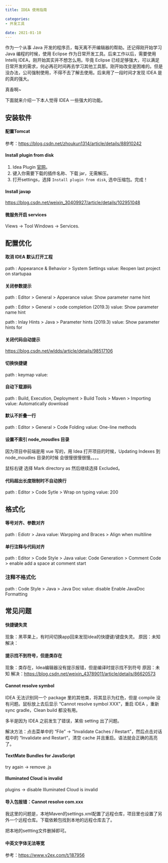```yaml
---
title: IDEA 使用指南

categories:
- 开发工具

date: 2021-01-10
---
```


作为一个从事 Java 开发的程序员，每天离不开编辑器的帮助。还记得刚开始学习 Java 编程的时候，使用 Eclipse 作为日常开发工具。后来工作以后，需要使用 Intellij IDEA，刚开始其实并不想怎么用。毕竟 Eclipse 已经足够强大，可以满足日常开发的需求，何必再花时间再去学习其他工具那。刚开始改变是困难的。但是没办法，公司强制使用，不得不去了解去使用。后来用了一段时间才发现 IDEA 是的真的强大。

真香啊~

下面就来介绍一下本人觉得 IDEA 一些强大的功能。

## 安装软件
#### 配置Tomcat
参考：https://blog.csdn.net/zhoukun1314/article/details/88910242

#### Install plugin from disk
1. Idea Plugin [官网](https://plugins.jetbrains.com/)。
1. 键入你需要下载的插件名称、下载 jar，无需解压。
1. 打开settings，选择 `Install plugin from disk`, 选中压缩包。完成！

#### Install javap
https://blog.csdn.net/weixin_30409927/article/details/102951048

#### 微服务开启 services
Views -> Tool Windows -> Services.

## 配置优化
#### 取消 IDEA 默认打开工程
path : Appearance & Behavior > System Settings
value: Reopen last project on startupaa

#### 关闭参数提示
path : Editor > General > Apperance
value: Show parameter name hint

path : Editor > General > code completion (2019.3)
value: Show parameter name hint

path : Inlay Hints > Java > Parameter hints (2019.3)
value: Show parameter hints for

#### 关闭代码自动提示
https://blog.csdn.net/wldds/article/details/98517106

#### 切换快捷键
path : keymap
value:

#### 自动下载源码
path : Build, Execution, Deployment > Build Tools > Maven > Importing
value: Automatically download

#### 默认不折叠一行
path : Editor > General > Code Folding
value: One-line methods

#### 设置不索引 node_moudles 目录
因为项目中前端是用 vue 写的，用 Idea 打开项目的时候，Updating Indexes 到 node_moudles 目录的时候  会很慢很慢很慢。。。。

鼠标右键 选择 Mark directory as 然后继续选择 Excluded。

#### 代码超出长度限制时不自动换行
path : Editor > Code Sytle > Wrap on typing
value: 200 

## 格式化
#### 等号对齐、参数对齐
path : Ediotr > Java
value: Warpping and Braces > Align when multiline

#### 单行注释与代码对齐
path : Editor > Code Style > Java
value: Code Generation > Comment Code > enable add a space at comment start

### 注释不格式化
path : Code Style > Java > Java Doc
value: disable Enable JavaDoc Formatting

## 常见问题
#### 快捷键失灵
现象：黑苹果上，有时间切换app回来发现Idea的快捷键/键盘失灵。
原因：未知
解决：

#### 提示找不到符号，但是类存在
现象：类存在，Idea编辑器没有提示报错，但是编译时提示找不到符号
原因：未知
解决：https://blog.csdn.net/weixin_43789011/article/details/86620573

#### Cannot resolve symbol
IDEA 无法识别同一个 package 里的其他类，将其显示为红色，但是 compile 没有问题。鼠标放上去后显示 “Cannot resolve symbol XXX”，重启 IDEA ，重新 sync gradle，Clean build 都没有用。

多半是因为 IDEA 之前发生了错误，某些 setting 出了问题。

解决方法：点击菜单中的 “File” -> “Invalidate Caches / Restart”，然后点击对话框中的 “Invalidate and Restart”，清空 cache 并且重启。语法就会正确的高亮了。

#### TextMate Bundles for JavaScript
try again -> remove .js

#### Illuminated Cloud is invalid
plugins -> disable Illuminated Cloud is invalid

#### 导入包报错：Cannot resolve com.xxx
我这里的问题是，本地Maven的settings.xml配置了远程仓库，项目里也设置了另外一个远程仓库。下载依赖包找到本地的远程仓库去了。

把本地的settting文件删掉即可。

#### 中英文字体无法等宽
参考：https://www.v2ex.com/t/187956